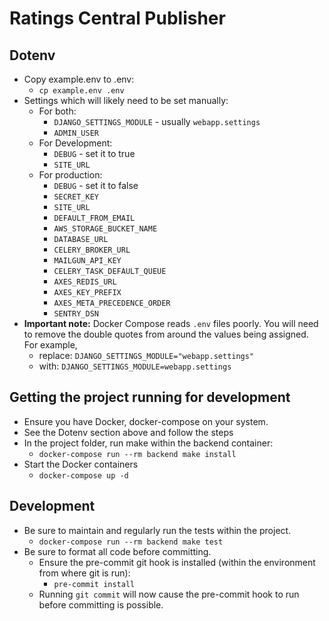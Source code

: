 # Ratings Central Publisher


## Dotenv
* Copy example.env to .env:
  - `cp example.env .env`
* Settings which will likely need to be set manually:
  - For both:
    - `DJANGO_SETTINGS_MODULE` - usually `webapp.settings`
    - `ADMIN_USER`
  - For Development:
    - `DEBUG` - set it to true
    - `SITE_URL`
  - For production:
    - `DEBUG` - set it to false
    - `SECRET_KEY`
    - `SITE_URL`
    - `DEFAULT_FROM_EMAIL`
    - `AWS_STORAGE_BUCKET_NAME`
    - `DATABASE_URL`
    - `CELERY_BROKER_URL`
    - `MAILGUN_API_KEY`
    - `CELERY_TASK_DEFAULT_QUEUE`
    - `AXES_REDIS_URL`
    - `AXES_KEY_PREFIX`
    - `AXES_META_PRECEDENCE_ORDER`
    - `SENTRY_DSN`
* **Important note:** Docker Compose reads `.env` files poorly. You will need to
  remove the double quotes from around the values being assigned. For example,
  - replace: `DJANGO_SETTINGS_MODULE="webapp.settings"`
  - with: `DJANGO_SETTINGS_MODULE=webapp.settings`


## Getting the project running for development
* Ensure you have Docker, docker-compose on your system.
* See the Dotenv section above and follow the steps
* In the project folder, run make within the backend container:
  - `docker-compose run --rm backend make install`
* Start the Docker containers
  - `docker-compose up -d`


## Development
* Be sure to maintain and regularly run the tests within the project.
  - `docker-compose run --rm backend make test`
* Be sure to format all code before committing.
  - Ensure the pre-commit git hook is installed
    (within the environment from where git is run):
    - `pre-commit install`
  - Running `git commit` will now cause the pre-commit hook to run
    before committing is possible.
